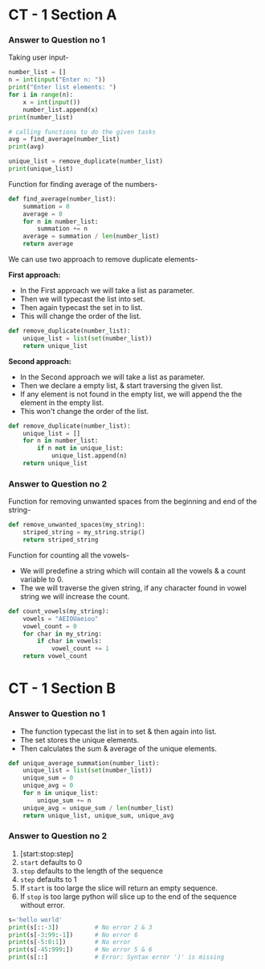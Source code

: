 # CT - 1 Section A 

### Answer to Question no 1  

Taking user input-  

```python
number_list = []
n = int(input("Enter n: "))
print("Enter list elements: ")
for i in range(n):
    x = int(input())
    number_list.append(x)
print(number_list)

# calling functions to do the given tasks
avg = find_average(number_list)
print(avg)

unique_list = remove_duplicate(number_list)
print(unique_list)
```

Function for finding average of the numbers-  

```python
def find_average(number_list):
    summation = 0
    average = 0
    for n in number_list:
        summation += n
    average = summation / len(number_list)
    return average
```

We can use two approach to remove duplicate elements-  

**First approach:**

- In the First approach we will take a list as parameter.
- Then we will typecast the list into set.
- Then again typecast the set in to list.
- This will change the order of the list.
  
```python
def remove_duplicate(number_list):
    unique_list = list(set(number_list))
    return unique_list
```

**Second approach:**

- In the Second approach we will take a list as parameter.
- Then we declare a empty list, & start traversing the given list.
- If any element is not found in the empty list, we will append the the element in the empty list.
- This won't change the order of the list.
  
```python
def remove_duplicate(number_list):
    unique_list = []
    for n in number_list:
        if n not in unique_list:
            unique_list.append(n)
    return unique_list
```

### Answer to Question no 2  

Function for removing unwanted spaces from the beginning and end of the string-  

```python
def remove_unwanted_spaces(my_string):
    striped_string = my_string.strip()
    return striped_string
```  

Function for counting all the vowels-  

- We will predefine a string which will contain all the vowels & a count variable to 0.  
- The we will traverse the given string, if any character found in vowel string we will increase the count.

```python
def count_vowels(my_string):
    vowels = "AEIOUaeiou"
    vowel_count = 0
    for char in my_string:
        if char in vowels:
            vowel_count += 1
    return vowel_count
```

# CT - 1 Section B 


### Answer to Question no 1  

- The function typecast the list in to set & then again into list.
- The set stores the unique elements.
- Then calculates the sum & average of the unique elements. 

```python
def unique_average_summation(number_list):
    unique_list = list(set(number_list))
    unique_sum = 0
    unique_avg = 0
    for n in unique_list:
        unique_sum += n
    unique_avg = unique_sum / len(number_list)
    return unique_list, unique_sum, unique_avg
```

### Answer to Question no 2  

1. [start:stop:step]
2. `start` defaults to 0
3. `stop` defaults to the length of the sequence
4. `step` defaults to 1
5. If `start` is too large the slice will return an empty sequence.
6. If `stop` is too large python will slice up to the end of the sequence without error.

```python
s='hello world'
print(s[::-3])          # No error 2 & 3
print(s[-3:99:-1])      # No error 6
print(s[-5:0:1])        # No error 
print(s[-45:999:])      # No error 5 & 6
print(s[::]             # Error: Syntax error ')' is missing
```
